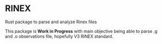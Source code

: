 # RINEX 
Rust package to parse and analyze Rinex files

This package is **Work in Progress** with main objective being
able to parse .g and .o observations file, hopefully V3 RINEX standard.
